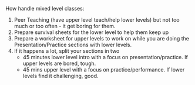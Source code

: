 How handle mixed level classes:
1) Peer Teaching (have upper level teach/help lower levels) but not too much or too often - it get boring for them. 
2) Prepare survival sheets for the lower level to help them keep up
3) Prepare a worksheet for upper levels to work on while you are doing the Presentation/Practice sections with lower levels. 
4) If it happens a lot, split your sections in two
    * 45 minutes lower level intro with a focus on presentation/practice. If upper levels are bored, tough. 
    * 45 mins upper level with a focus on practice/performance. If lower levels find it challenging, good. 
